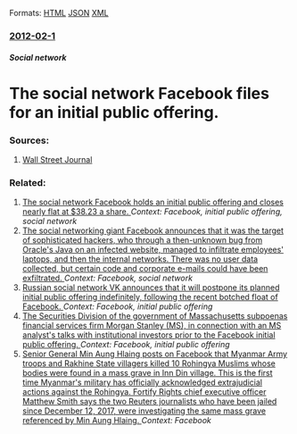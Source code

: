 
Formats: [HTML](/news/2012/02/1/the-social-network-facebook-files-for-an-initial-public-offering.html)  [JSON](/news/2012/02/1/the-social-network-facebook-files-for-an-initial-public-offering.json)  [XML](/news/2012/02/1/the-social-network-facebook-files-for-an-initial-public-offering.xml)  

### [2012-02-1](/news/2012/02/1/index.md)

##### Social network
# The social network Facebook files for an initial public offering. 




### Sources:

1. [Wall Street Journal](http://online.wsj.com/article/SB10001424052970204879004577110780078310366.html)

### Related:

1. [The social network Facebook holds an initial public offering and closes nearly flat at $38.23 a share. ](/news/2012/05/18/the-social-network-facebook-holds-an-initial-public-offering-and-closes-nearly-flat-at-38-23-a-share.md) _Context: Facebook, initial public offering, social network_
2. [The social networking giant Facebook announces that it was the target of sophisticated hackers, who through a then-unknown bug from Oracle's Java on an infected website, managed to infiltrate employees' laptops, and then the internal networks. There was no user data collected, but certain code and corporate e-mails could have been exfiltrated. ](/news/2013/02/15/the-social-networking-giant-facebook-announces-that-it-was-the-target-of-sophisticated-hackers-who-through-a-then-unknown-bug-from-oracle-s.md) _Context: Facebook, social network_
3. [Russian social network VK announces that it will postpone its planned initial public offering indefinitely, following the recent botched float of Facebook. ](/news/2012/05/29/russian-social-network-vk-announces-that-it-will-postpone-its-planned-initial-public-offering-indefinitely-following-the-recent-botched-flo.md) _Context: Facebook, initial public offering_
4. [The Securities Division of the government of Massachusetts subpoenas financial services firm Morgan Stanley (MS), in connection with an MS analyst's talks with institutional investors prior to the Facebook initial public offering. ](/news/2012/05/22/the-securities-division-of-the-government-of-massachusetts-subpoenas-financial-services-firm-morgan-stanley-ms-in-connection-with-an-ms-a.md) _Context: Facebook, initial public offering_
5. [Senior General Min Aung Hlaing posts on Facebook that Myanmar Army troops and Rakhine State villagers killed 10 Rohingya Muslims whose bodies were found in a mass grave in Inn Din village. This is the first time Myanmar's military has officially acknowledged extrajudicial actions against the Rohingya. Fortify Rights chief executive officer Matthew Smith says the two Reuters journalists who have been jailed since December 12, 2017, were investigating the same mass grave referenced by Min Aung Hlaing. ](/news/2018/01/10/senior-general-min-aung-hlaing-posts-on-facebook-that-myanmar-army-troops-and-rakhine-state-villagers-killed-10-rohingya-muslims-whose-bodie.md) _Context: Facebook_
